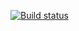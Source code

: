 [![Build status](https://ci.appveyor.com/api/projects/status/f4v6v1rtv3q524jt?svg=true)](https://ci.appveyor.com/project/Slava-Slava/1-2-post)

